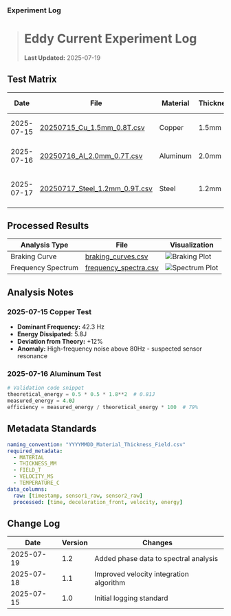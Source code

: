 ### Experiment Log

> # Eddy Current Experiment Log  
> **Last Updated:** 2025-07-19  

## Test Matrix  
| Date | File | Material | Thickness | Field | Velocity | Key Findings |  
|------|------|----------|-----------|-------|----------|--------------|  
| 2025-07-15 | [20250715_Cu_1.5mm_0.8T.csv](raw_data/20250715_Cu_1.5mm_0.8T.csv) | Copper | 1.5mm | 0.8T | 2.1m/s | Peak deceleration -15.2 m/s² |  
| 2025-07-16 | [20250716_Al_2.0mm_0.7T.csv](raw_data/20250716_Al_2.0mm_0.7T.csv) | Aluminum | 2.0mm | 0.7T | 1.8m/s | Energy dissipation 4.0J |  
| 2025-07-17 | [20250717_Steel_1.2mm_0.9T.csv](raw_data/20250717_Steel_1.2mm_0.9T.csv) | Steel | 1.2mm | 0.9T | 1.5m/s | Low-frequency resonance at 7.2Hz |  

## Processed Results  
| Analysis Type | File | Visualization |  
|---------------|------|---------------|  
| Braking Curve | [braking_curves.csv](processed/braking_curves.csv) | ![Braking Plot](plots/braking_curve.png) |  
| Frequency Spectrum | [frequency_spectra.csv](processed/frequency_spectra.csv) | ![Spectrum Plot](plots/frequency_spectrum.png) |  

## Analysis Notes  
### 2025-07-15 Copper Test  
- **Dominant Frequency:** 42.3 Hz  
- **Energy Dissipated:** 5.8J  
- **Deviation from Theory:** +12%  
- **Anomaly:** High-frequency noise above 80Hz - suspected sensor resonance  

### 2025-07-16 Aluminum Test  
```python
# Validation code snippet
theoretical_energy = 0.5 * 0.5 * 1.8**2  # 0.81J
measured_energy = 4.0J
efficiency = measured_energy / theoretical_energy * 100  # 79%
```

## Metadata Standards  
```yaml
naming_convention: "YYYYMMDD_Material_Thickness_Field.csv"  
required_metadata:  
  - MATERIAL  
  - THICKNESS_MM  
  - FIELD_T  
  - VELOCITY_MS  
  - TEMPERATURE_C  
data_columns:  
  raw: [timestamp, sensor1_raw, sensor2_raw]  
  processed: [time, deceleration_front, velocity, energy]  
```

## Change Log  
| Date | Version | Changes |  
|------|---------|---------|  
| 2025-07-19 | 1.2 | Added phase data to spectral analysis |  
| 2025-07-18 | 1.1 | Improved velocity integration algorithm |  
| 2025-07-15 | 1.0 | Initial logging standard |  
```
